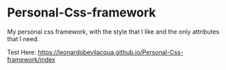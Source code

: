 # Personal-Css-framework
My personal css framework, with the style that I like and the only attributes that I need.

Test Here: https://leonardobevilacqua.github.io/Personal-Css-framework/index
